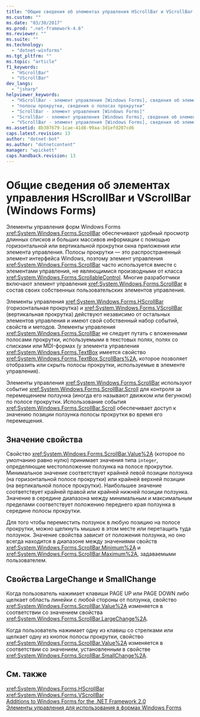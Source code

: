 ```yaml
---
title: "Общие сведения об элементах управления HScrollBar и VScrollBar (Windows Forms) | Microsoft Docs"
ms.custom: ""
ms.date: "03/30/2017"
ms.prod: ".net-framework-4.6"
ms.reviewer: ""
ms.suite: ""
ms.technology: 
  - "dotnet-winforms"
ms.tgt_pltfrm: ""
ms.topic: "article"
f1_keywords: 
  - "HScrollBar"
  - "VScrollBar"
dev_langs: 
  - "jsharp"
helpviewer_keywords: 
  - "HScrollBar - элемент управления [Windows Forms], сведения об элементе управления HScrollBar"
  - "полосы прокрутки, сведения о полосах прокрутки"
  - "ScrollBar - элемент управления [Windows Forms]"
  - "ScrollBar - элемент управления [Windows Forms], сведения об элементе управления ScrollBar"
  - "VScrollBar - элемент управления [Windows Forms], сведения об элементе управления VScrollBar"
ms.assetid: 8b307679-1cae-41d8-99aa-3d1efd207cd6
caps.latest.revision: 13
author: "dotnet-bot"
ms.author: "dotnetcontent"
manager: "wpickett"
caps.handback.revision: 13
---
```

# Общие сведения об элементах управления HScrollBar и VScrollBar (Windows Forms)
Элементы управления форм Windows Forms <xref:System.Windows.Forms.ScrollBar> обеспечивают удобный просмотр длинных списков и больших массивов информации с помощью горизонтальной или вертикальной прокрутки окна приложения или элемента управления.  Полосы прокрутки — это распространенный элемент интерфейса Windows, поэтому элемент управления <xref:System.Windows.Forms.ScrollBar> часто используется вместе с элементами управления, не являющимися производными от класса <xref:System.Windows.Forms.ScrollableControl>.  Многие разработчики включают элемент управления <xref:System.Windows.Forms.ScrollBar> в состав своих собственных пользовательских элементов управления.  
  
 Элементы управления <xref:System.Windows.Forms.HScrollBar> \(горизонтальная прокрутка\) и <xref:System.Windows.Forms.VScrollBar> \(вертикальная прокрутка\) действуют независимо от остальных элементов управления и имеют свой собственный набор событий, свойств и методов.  Элементы управления <xref:System.Windows.Forms.ScrollBar> не следует путать с вложенными полосами прокрутки, используемыми в текстовых полях, полях со списками или MDI\-формах \(у элемента управления <xref:System.Windows.Forms.TextBox> имеется свойство <xref:System.Windows.Forms.TextBox.ScrollBars%2A>, которое позволяет отобразить или скрыть полосы прокрутки, используемые в элементе управления\).  
  
 Элементы управления <xref:System.Windows.Forms.ScrollBar> используют событие <xref:System.Windows.Forms.ScrollBar.Scroll> для контроля за перемещением ползунка \(иногда его называют движком или бегунком\) по полосе прокрутки.  Использование события <xref:System.Windows.Forms.ScrollBar.Scroll> обеспечивает доступ к значению позиции ползунка полосы прокрутки во время его перемещения.  
  
## Значение свойства  
 Свойство <xref:System.Windows.Forms.ScrollBar.Value%2A> \(которое по умолчанию равно нулю\) принимает значения типа `integer`, определяющие местоположение ползунка на полосе прокрутки.  Минимальное значение соответствует крайней левой позиции ползунка \(на горизонтальной полосе прокрутки\) или крайней верхней позиции \(на вертикальной полосе прокрутки\).  Наибольшее значение соответствует крайней правой или крайней нижней позиции ползунка.  Значение в середине диапазона между минимальным и максимальным пределами соответствует положению переднего края ползунка в середине полосы прокрутки.  
  
 Для того чтобы переместить ползунок в любую позицию на полосе прокрутки, можно щелкнуть мышью в этом месте или перетащить туда ползунок.  Значение свойства зависит от положения ползунка, но оно всегда находится в диапазоне между значениями свойств <xref:System.Windows.Forms.ScrollBar.Minimum%2A> и <xref:System.Windows.Forms.ScrollBar.Maximum%2A>, задаваемыми пользователем.  
  
## Свойства LargeChange и SmallChange  
 Когда пользователь нажимает клавиши PAGE UP или PAGE DOWN либо щелкает область линейки с любой стороны от ползунка, свойство <xref:System.Windows.Forms.ScrollBar.Value%2A> изменяется в соответствии со значением свойства <xref:System.Windows.Forms.ScrollBar.LargeChange%2A>.  
  
 Когда пользователь нажимает одну из клавиш со стрелками или щелкает одну из кнопок полосы прокрутки, свойство <xref:System.Windows.Forms.ScrollBar.Value%2A> изменяется в соответствии со значением, установленным в свойстве <xref:System.Windows.Forms.ScrollBar.SmallChange%2A>.  
  
## См. также  
 <xref:System.Windows.Forms.HScrollBar>   
 <xref:System.Windows.Forms.VScrollBar>   
 [Additions to Windows Forms for the .NET Framework 2.0](http://msdn.microsoft.com/ru-ru/c61a923d-3d6a-4c8c-820c-e94c83f3f9a8)   
 [Элементы управления для использования в формах Windows Forms](../../../../docs/framework/winforms/controls/controls-to-use-on-windows-forms.md)